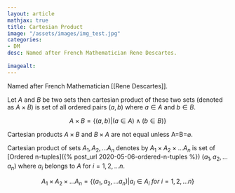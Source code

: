```yaml
---
layout: article
mathjax: true
title: Cartesian Product
image: "/assets/images/img_test.jpg"
categories:
- DM
desc: Named after French Mathematician Rene Descartes.
 
imagealt: 
---
```


Named after French Mathematician [[Rene Descartes]].

Let $A$ and $B$ be two sets then cartesian product of these two sets (denoted as $A \times B$) is set of all ordered pairs $(a, b)$ where $a \in A$ and $b \in B$.


































































































































































































































































































































































$$A \times B = \{(a, b) | (a \in A) \wedge (b \in B)\}$$


































































































































































































































































































































































Cartesian products $A \times B$ and $B \times A$ are not equal unless A=B=$\varnothing$.


































































































































































































































































































































































Cartesian product of sets $A_1, A_2, \dots A_n$ denotes by $A_1 \times A_2 \times \dots A_n$ is set of [Ordered n-tuples]({% post_url 2020-05-06-ordered-n-tuples %}) $(a_1, a_2, \dots a_n)$ where $a_i$ belongs to $A$ for $i=1, 2, \dots n$.


































































































































































































































































































































































$$A_1 \times A_2 \times \dots A_n = \{ (a_1, a_2, \dots a_n) | a_i \in A_i\ for\ i=1, 2, \dots n \}$$
































































































































































































































































































































































